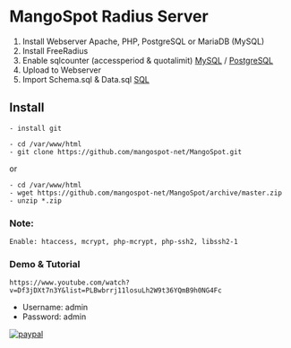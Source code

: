 # MangoSpot Radius Server
1. Install Webserver Apache, PHP, PostgreSQL or MariaDB (MySQL)
2. Install FreeRadius
3. Enable sqlcounter (accessperiod & quotalimit) [MySQL](https://github.com/mangospot-net/MangoSpot/tree/master/SQL/sqlcounter-mysql) / [PostgreSQL](https://github.com/mangospot-net/MangoSpot/tree/master/SQL/sqlcounter-postgresql)
4. Upload to Webserver
5. Import Schema.sql & Data.sql [SQL](https://github.com/mangospot-net/MangoSpot/tree/master/SQL)

## Install 
```
- install git
```
```
- cd /var/www/html
- git clone https://github.com/mangospot-net/MangoSpot.git
```
or
```
- cd /var/www/html
- wget https://github.com/mangospot-net/MangoSpot/archive/master.zip
- unzip *.zip
```
### Note:
```
Enable: htaccess, mcrypt, php-mcrypt, php-ssh2, libssh2-1
```

### Demo & Tutorial
``` 
https://www.youtube.com/watch?v=Df3jDXt7n3Y&list=PLBwbrrj11losuLh2W9t36YQmB9h0NG4Fc
```
- Username: admin
- Password: admin

[![paypal](https://www.paypalobjects.com/en_US/i/btn/btn_donateCC_LG.gif)](https://www.paypal.com/cgi-bin/webscr?cmd=_s-xclick&hosted_button_id=8CRUEDLPLCFSQ)

